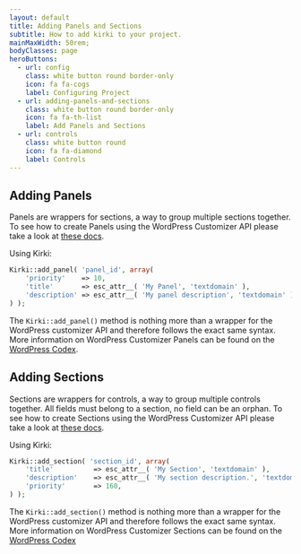 ```yaml
---
layout: default
title: Adding Panels and Sections
subtitle: How to add kirki to your project.
mainMaxWidth: 50rem;
bodyClasses: page
heroButtons:
  - url: config
    class: white button round border-only
    icon: fa fa-cogs
    label: Configuring Project
  - url: adding-panels-and-sections
    class: white button round border-only
    icon: fa fa-th-list
    label: Add Panels and Sections
  - url: controls
    class: white button round
    icon: fa fa-diamond
    label: Controls
---
```


## Adding Panels

Panels are wrappers for sections, a way to group multiple sections together. To see how to create Panels using the WordPress Customizer API please take a look at [these docs](https://developer.wordpress.org/themes/advanced-topics/customizer-api/#panels).

Using Kirki:
```php
Kirki::add_panel( 'panel_id', array(
    'priority'    => 10,
    'title'       => esc_attr__( 'My Panel', 'textdomain' ),
    'description' => esc_attr__( 'My panel description', 'textdomain' ),
) );
```

The `Kirki::add_panel()` method is nothing more than a wrapper for the WordPress customizer API and therefore follows the exact same syntax. More information on WordPress Customizer Panels can be found on the [WordPress Codex](https://developer.wordpress.org/themes/advanced-topics/customizer-api/#panels).


## Adding Sections

Sections are wrappers for controls, a way to group multiple controls together. All fields must belong to a section, no field can be an orphan. To see how to create Sections using the WordPress Customizer API please take a look at [these docs](https://developer.wordpress.org/themes/advanced-topics/customizer-api/#sections).

Using Kirki:
```php
Kirki::add_section( 'section_id', array(
    'title'          => esc_attr__( 'My Section', 'textdomain' ),
    'description'    => esc_attr__( 'My section description.', 'textdomain' ),
    'priority'       => 160,
) );
```

The `Kirki::add_section()` method is nothing more than a wrapper for the WordPress customizer API and therefore follows the exact same syntax. More information on WordPress Customizer Sections can be found on the [WordPress Codex](https://developer.wordpress.org/themes/advanced-topics/customizer-api/#sections)
